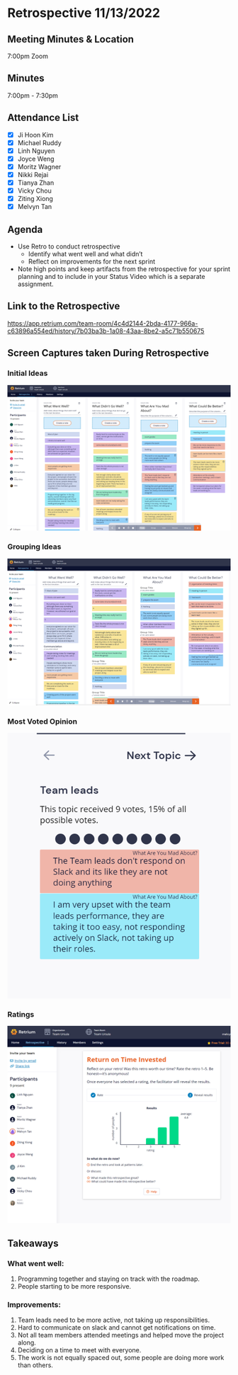# Retrospective 11/13/2022

## Meeting Minutes & Location
7:00pm Zoom

## Minutes
7:00pm - 7:30pm

## Attendance List
- [x] Ji Hoon Kim
- [x] Michael Ruddy
- [x] Linh Nguyen
- [x] Joyce Weng
- [x] Moritz Wagner
- [x] Nikki Rejai
- [x] Tianya Zhan
- [x] Vicky Chou
- [x] Ziting Xiong 
- [x] Melvyn Tan

## Agenda
- Use Retro to conduct retrospective
    - Identify what went well and what didn’t
    - Reflect on improvements for the next sprint
- Note high points and keep artifacts from the retrospective for your sprint planning and to include in your Status Video which is a separate assignment.  

## Link to the Retrospective
https://app.retrium.com/team-room/4c4d2144-2bda-4177-966a-c63896a554ed/history/7b03ba3b-1a08-43aa-8be2-a5c71b550675

## Screen Captures taken During Retrospective
### Initial Ideas
![Initial Ideas](admin/meetings/../../retrospective1-images/Retrium1.png)

### Grouping Ideas
![Grouping Ideas](admin/meetings/../../retrospective1-images/Retrium2.png)

### Most Voted Opinion
![Most Important Idea](admin/meetings/../../retrospective1-images/Retrium3.png)

### Ratings
![Ratings](admin/meetings/../../retrospective1-images/Retrium4.png)

## Takeaways
### What went well: 
1. Programming together and staying on track with the roadmap.
2. People starting to be more responsive.

### Improvements: 
1. Team leads need to be more active, not taking up responsibilities.
2. Hard to communicate on slack and cannot get notifications on time.
3. Not all team members attended meetings and helped move the project along.
4. Deciding on a time to meet with everyone.
5. The work is not equally spaced out, some people are doing more work than others.